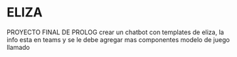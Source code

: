 # ELIZA 

PROYECTO FINAL DE PROLOG
crear un chatbot con templates de eliza, la info esta en teams y se le debe agregar mas componentes 
modelo de juego llamado 